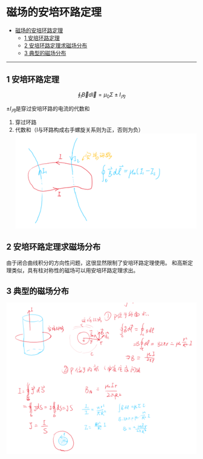 # 磁场的安培环路定理


<!-- @import "[TOC]" {cmd="toc" depthFrom=1 depthTo=6 orderedList=false} -->

<!-- code_chunk_output -->

- [磁场的安培环路定理](#磁场的安培环路定理)
  - [1 安培环路定理](#1-安培环路定理)
  - [2 安培环路定理求磁场分布](#2-安培环路定理求磁场分布)
  - [3 典型的磁场分布](#3-典型的磁场分布)

<!-- /code_chunk_output -->


---

## 1 安培环路定理  

$$\oint_l \vec{B}d\vec{l} = \mu_0 \Sigma \pm I_{内}$$

$\pm I_{内}$是穿过安培环路的电流的代数和

1. 穿过环路
2. 代数和（I与环路构成右手螺旋关系则为正，否则为负）
![Alt text](image-7.png)

## 2 安培环路定理求磁场分布  

由于闭合曲线积分的方向性问题，这很显然限制了安培环路定理使用。
和高斯定理类似，具有柱对称性的磁场可以用安培环路定理求出。  

## 3 典型的磁场分布

![Alt text](image-8.png)